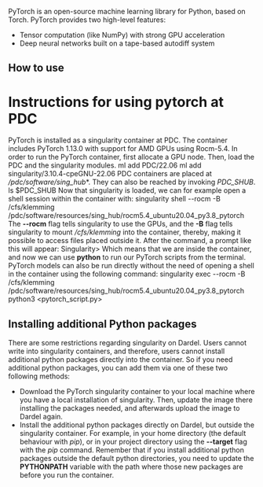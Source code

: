 PyTorch is an open-source machine learning library for Python, based on Torch.
PyTorch provides two high-level features:
- Tensor computation (like NumPy) with strong GPU acceleration
- Deep neural networks built on a tape-based autodiff system


## How to use


# Instructions for using pytorch at PDC
PyTorch is installed as a singularity container at PDC.
The container includes PyTorch 1.13.0 with support for
AMD GPUs using Rocm-5.4.
In order to run the PyTorch container, first allocate
a GPU node. Then, load the PDC and the singularity
modules.
ml add PDC/22.06
ml add singularity/3.10.4-cpeGNU-22.06
PDC containers are placed at */pdc/software/sing_hub**.
They can also be reached by invoking *PDC_SHUB*.
ls $PDC_SHUB
Now that singularity is loaded, we can for example open a shell session
within the container with:
singularity shell --rocm -B /cfs/klemming /pdc/software/resources/sing_hub/rocm5.4_ubuntu20.04_py3.8_pytorch
The **--rocm** flag tells singularity to use the GPUs, and the **-B** flag tells singularity to
mount */cfs/klemming* into the container, thereby, making it possible to access files placed outside
it.
After the command, a prompt like this will appear:
Singularity>
Which means that we are inside the container, and now we can use **python** to run our PyTorch scripts
from the terminal.
PyTorch models can also be run directly without the need of opening a shell in the container using
the following command:
singularity exec --rocm -B /cfs/klemming /pdc/software/resources/sing_hub/rocm5.4_ubuntu20.04_py3.8_pytorch python3 <pytorch_script.py>

## Installing additional Python packages
There are some restrictions regarding singularity on Dardel.
Users cannot write into singularity containers, and therefore,
users cannot install additional python packages directly into the container.
So if you need additional python packages, you can add them via one
of these two following methods:
- Download the PyTorch singularity container to your local machine where you have a local
installation of singularity. Then, update the image there installing the packages
needed, and afterwards upload the image to Dardel again.
- Install the additional python packages directly on Dardel, but outside the
singularity container. For example, in your home directory (the default behaviour with *pip*),
or in your project directory using the **--target** flag with the *pip* command.
Remember that if you install additional python packages outside the default python
directories, you need to update the **PYTHONPATH** variable with the path where
those new packages are before you run the container.

